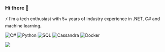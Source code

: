 ### Hi there 👋

⚡ I’m a tech enthusiast with 5+ years of industry experience in .NET, C# and machine learning.


<p>
  <img alt="C#" src="https://img.shields.io/badge/C%23-239120?logo=c-sharp&logoColor=white&style=plastic" />
  <img alt="Python" src="https://img.shields.io/badge/Python-3776AB?logo=python&logoColor=white&style=plastic" />
  <img alt="SQL" src="https://img.shields.io/badge/SQL-4479A1?logo=postgresql&logoColor=white&style=plastic" />
  <img alt="Cassandra" src="https://img.shields.io/badge/Cassandra-1287B1?logo=apache-cassandra&logoColor=white&style=plastic" />
  <img alt="Docker" src="https://img.shields.io/badge/Docker-0db7ed?logo=docker&logoColor=white&style=plastic" />
</p>

<img src="https://github-readme-stats.vercel.app/api?username=kalpanibhagya&count_private=true&theme=transparent&show_icons=true" />
